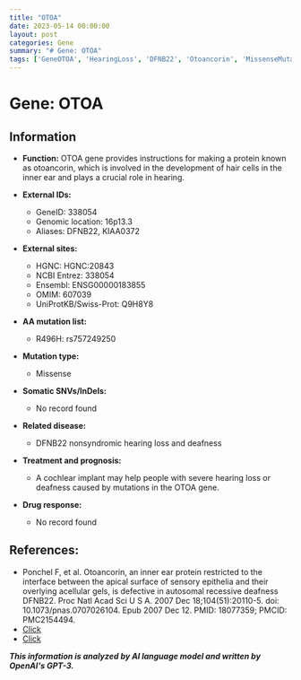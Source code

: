 ```yaml
---
title: "OTOA"
date: 2023-05-14 00:00:00
layout: post
categories: Gene
summary: "# Gene: OTOA"
tags: ['GeneOTOA', 'HearingLoss', 'DFNB22', 'Otoancorin', 'MissenseMutation', 'CochlearImplant', 'GeneticInformation', 'InnerEarProtein']
---
```


# Gene: OTOA

## Information

- **Function:** OTOA gene provides instructions for making a protein known as otoancorin, which is involved in the development of hair cells in the inner ear and plays a crucial role in hearing.

- **External IDs:**

  - GeneID: 338054
  - Genomic location: 16p13.3
  - Aliases: DFNB22, KIAA0372

- **External sites:**

  - HGNC: HGNC:20843
  - NCBI Entrez: 338054
  - Ensembl: ENSG00000183855
  - OMIM: 607039
  - UniProtKB/Swiss-Prot: Q9H8Y8

- **AA mutation list:**

  - R496H: rs757249250

- **Mutation type:**

  - Missense

- **Somatic SNVs/InDels:**

  - No record found

- **Related disease:**

  - DFNB22 nonsyndromic hearing loss and deafness

- **Treatment and prognosis:**

  - A cochlear implant may help people with severe hearing loss or deafness caused by mutations in the OTOA gene.

- **Drug response:**

  - No record found

## References:

- Ponchel F, et al. Otoancorin, an inner ear protein restricted to the interface between the apical surface of sensory epithelia and their overlying acellular gels, is defective in autosomal recessive deafness DFNB22. Proc Natl Acad Sci U S A. 2007 Dec 18;104(51):20110-5. doi: 10.1073/pnas.0707026104. Epub 2007 Dec 12. PMID: 18077359; PMCID: PMC2154494.
- [Click](https://www.ncbi.nlm.nih.gov/gene/338054)
- [Click](https://www.omim.org/entry/607039)

**_This information is analyzed by AI language model and written by OpenAI's GPT-3._**